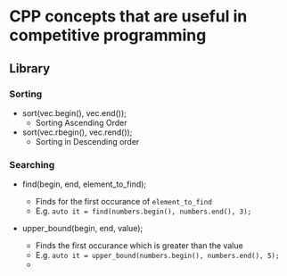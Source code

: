 # CPP concepts that are useful in competitive programming


## <algorithm> Library

### Sorting 
- sort(vec.begin(), vec.end());
  - Sorting Ascending Order 
- sort(vec.rbegin(), vec.rend());
  - Sorting in Descending order

### Searching
- find(begin, end, element_to_find);
  - Finds for the first occurance of `element_to_find`
  - E.g. ``` auto it = find(numbers.begin(), numbers.end(), 3); ```

- upper_bound(begin, end, value);
  - Finds the first occurance which is greater than the value
  - E.g. ```auto it = upper_bound(numbers.begin(), numbers.end(), 5); ```
  - 
